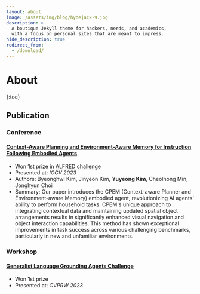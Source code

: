 ```yaml
---
layout: about
image: /assets/img/blog/hydejack-9.jpg
description: >
  A boutique Jekyll theme for hackers, nerds, and academics,
  with a focus on personal sites that are meant to impress.
hide_description: true
redirect_from:
  - /download/
---
```


# About

<!--author-->

{:toc}

## Publication
### Conference
#### [Context-Aware Planning and Environment-Aware Memory for Instruction Following Embodied Agents](https://openaccess.thecvf.com/content/ICCV2023/html/Kim_Context-Aware_Planning_and_Environment-Aware_Memory_for_Instruction_Following_Embodied_Agents_ICCV_2023_paper.html)
  - Won **1**st prize in [ALFRED challenge](https://askforalfred.com/)
  - Presented at: *ICCV 2023*
  - Authors: Byeonghwi Kim, Jinyeon Kim, **Yuyeong Kim**, Cheolhong Min, Jonghyun Choi
  - Summary: Our paper introduces the CPEM (Context-aware Planner and Environment-aware Memory) embodied agent, revolutionizing AI agents' ability to perform household tasks. CPEM's unique approach to integrating contextual data and maintaining updated spatial object arrangements results in significantly enhanced visual navigation and object interaction capabilities. This method has shown exceptional improvements in task success across various challenging benchmarks, particularly in new and unfamiliar environments.

### Workshop
#### [Generalist Language Grounding Agents Challenge](https://askforalfred.com/EAI23/)
  - Won **1**st prize
  - Presented at: *CVPRW 2023*


[blog]: /
[portfolio]: https://hydejack.com/examples/
[resume]: https://hydejack.com/resume/
[download]: https://hydejack.com/download/
[welcome]: https://hydejack.com/
[forms]: https://hydejack.com/forms-by-example/

[features]: #features
[news]: #build-an-audience
[syntax]: syntax-highlighting
[latex]: #beautiful-math
[dark]: https://hydejack.com/blog/hydejack/2018-09-01-introducing-dark-mode/
[search]: https://hydejack.com/#_search-input
[grid]: https://hydejack.com/blog/hydejack/

[lic]: LICENSE.md
[pro]: licenses/PRO.md
[docs]: docs/README.md
[ofln]: docs/advanced.md#enabling-offline-support
[math]: docs/writing.md#adding-math

[kit]: https://github.com/hydecorp/hydejack-starter-kit/releases
[src]: https://github.com/hydecorp/hydejack
[gem]: https://rubygems.org/gems/jekyll-theme-hydejack
[buy]: https://gum.co/nuOluY

[gpss]: https://developers.google.com/speed/pagespeed/insights/?url=https%3A%2F%2Fhydejack.com%2Fdocs%2F
[rouge]: http://rouge.jneen.net
[katex]: https://khan.github.io/KaTeX/
[mathjax]: https://www.mathjax.org/
[tinyletter]: https://tinyletter.com/
